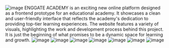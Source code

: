 ![image](https://github.com/user-attachments/assets/afd1d1d6-9964-470d-b18f-a4b955e0e937)
ENGGATE ACADEMY is an exciting new online platform designed as a frontend prototype for an educational academy.
It showcases a clean and user-friendly interface that reflects the academy's dedication to providing top-tier learning experiences.
The website features a variety of visuals, highlighting the work and development process behind this project.
It is just the beginning of what promises to be a dynamic space for learning and growth.
![image](https://github.com/user-attachments/assets/63a34c87-bbdf-4740-b98d-e510f08246fb)
![image](https://github.com/user-attachments/assets/4dbf9d47-9a36-4b18-84f5-bd9703b25df9)
![image](https://github.com/user-attachments/assets/a01a0141-773a-4893-8ee3-d3eeeeb612c3)
![image](https://github.com/user-attachments/assets/edb1dc18-ea62-4478-8505-9b55ba0c3451)
![image](https://github.com/user-attachments/assets/e040c362-fb0c-463d-9890-fc57eb28e167)
![image](https://github.com/user-attachments/assets/b7606ed8-697c-4262-a86d-f1808107752a)
![image](https://github.com/user-attachments/assets/06e2b8b2-59e3-4ed2-8135-12e7a9640c49)
